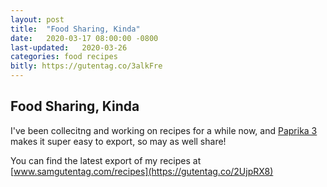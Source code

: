 ```yaml
---
layout: post
title:  "Food Sharing, Kinda"
date:   2020-03-17 08:00:00 -0800
last-updated:   2020-03-26
categories: food recipes
bitly: https://gutentag.co/3alkFre
---
```


## Food Sharing, Kinda

I've been collecitng and working on recipes for a while now, and [Paprika 3](https://www.paprikaapp.com) makes it super easy to export, so may as well share!

You can find the latest export of my recipes at [www.samgutentag.com/recipes](https://gutentag.co/2UjpRX8)